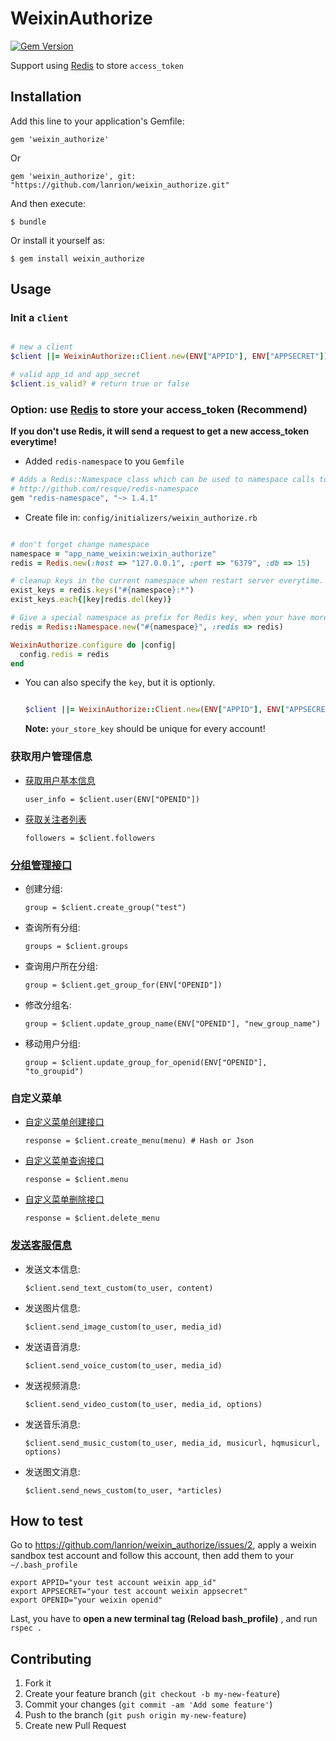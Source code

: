 # WeixinAuthorize

[![Gem Version](https://badge.fury.io/rb/weixin_authorize.png)](http://badge.fury.io/rb/weixin_authorize)

Support using [Redis](http://redis.io) to store `access_token`

## Installation

Add this line to your application's Gemfile:

  `gem 'weixin_authorize'`

  Or

  `gem 'weixin_authorize', git: "https://github.com/lanrion/weixin_authorize.git"`

And then execute:

  `$ bundle`

Or install it yourself as:

  `$ gem install weixin_authorize`

## Usage

### Init a `client`

```ruby

# new a client
$client ||= WeixinAuthorize::Client.new(ENV["APPID"], ENV["APPSECRET"])

# valid app_id and app_secret
$client.is_valid? # return true or false
```

### Option: use [Redis](http://redis.io) to store your access_token (Recommend)

  **If you don't use Redis, it will send a request to get a new access_token everytime!**

* Added `redis-namespace` to you `Gemfile`

```ruby
# Adds a Redis::Namespace class which can be used to namespace calls to Redis. This is useful when using a single instance of Redis with multiple, different applications.
# http://github.com/resque/redis-namespace
gem "redis-namespace", "~> 1.4.1"

```

* Create file in: `config/initializers/weixin_authorize.rb`

```ruby

# don't forget change namespace
namespace = "app_name_weixin:weixin_authorize"
redis = Redis.new(:host => "127.0.0.1", :port => "6379", :db => 15)

# cleanup keys in the current namespace when restart server everytime.
exist_keys = redis.keys("#{namespace}:*")
exist_keys.each{|key|redis.del(key)}

# Give a special namespace as prefix for Redis key, when your have more than one project used weixin_authorize, this config will make them work fine.
redis = Redis::Namespace.new("#{namespace}", :redis => redis)

WeixinAuthorize.configure do |config|
  config.redis = redis
end

```

* You can also specify the `key`, but it is optionly.

  ```ruby

  $client ||= WeixinAuthorize::Client.new(ENV["APPID"], ENV["APPSECRET"], "your_store_key")
  ```
  **Note:** `your_store_key` should be unique for every account!

### 获取用户管理信息

* [获取用户基本信息](http://mp.weixin.qq.com/wiki/index.php?title=获取用户基本信息)

  `user_info = $client.user(ENV["OPENID"])`

* [获取关注者列表](http://mp.weixin.qq.com/wiki/index.php?title=获取关注者列表)

  `followers = $client.followers`

### [分组管理接口](http://mp.weixin.qq.com/wiki/index.php?title=分组管理接口)

* 创建分组:

  `group = $client.create_group("test")`

* 查询所有分组:

  `groups = $client.groups`
* 查询用户所在分组:

  `group = $client.get_group_for(ENV["OPENID"])`

* 修改分组名:

  `group = $client.update_group_name(ENV["OPENID"], "new_group_name")`

* 移动用户分组:

  `group = $client.update_group_for_openid(ENV["OPENID"], "to_groupid")`

### 自定义菜单

* [自定义菜单创建接口](http://mp.weixin.qq.com/wiki/index.php?title=自定义菜单创建接口)

  `response = $client.create_menu(menu) # Hash or Json`

* [自定义菜单查询接口](http://mp.weixin.qq.com/wiki/index.php?title=自定义菜单查询接口)

  `response = $client.menu`

* [自定义菜单删除接口](http://mp.weixin.qq.com/wiki/index.php?title=自定义菜单删除接口)

  `response = $client.delete_menu`

### [发送客服信息](http://mp.weixin.qq.com/wiki/index.php?title=发送客服信息)

* 发送文本信息:

  `$client.send_text_custom(to_user, content)`

* 发送图片信息:

  `$client.send_image_custom(to_user, media_id)`

* 发送语音消息:

  `$client.send_voice_custom(to_user, media_id)`

* 发送视频消息:

  `$client.send_video_custom(to_user, media_id, options)`

* 发送音乐消息:

  `$client.send_music_custom(to_user, media_id, musicurl, hqmusicurl, options)`

* 发送图文消息:

  `$client.send_news_custom(to_user, *articles)`

## How to test

Go to https://github.com/lanrion/weixin_authorize/issues/2, apply a weixin sandbox test account and follow this account, then add them to your `~/.bash_profile`

```
export APPID="your test account weixin app_id"
export APPSECRET="your test account weixin appsecret"
export OPENID="your weixin openid"
```
Last, you have to **open a new terminal tag (Reload bash_profile)** , and run `rspec .`


## Contributing

1. Fork it
2. Create your feature branch (`git checkout -b my-new-feature`)
3. Commit your changes (`git commit -am 'Add some feature'`)
4. Push to the branch (`git push origin my-new-feature`)
5. Create new Pull Request
